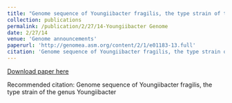 ```yaml
---
title: "Genome sequence of Youngiibacter fragilis, the type strain of the genus Youngiibacter"
collection: publications
permalink: /publication/2/27/14-Youngiibacter Genome
date: 2/27/14
venue: 'Genome announcements'
paperurl: 'http://genomea.asm.org/content/2/1/e01183-13.full'
citation: 'Genome sequence of Youngiibacter fragilis, the type strain of the genus Youngiibacter'
---
```


<a href='http://genomea.asm.org/content/2/1/e01183-13.full'>Download paper here</a>

Recommended citation: Genome sequence of Youngiibacter fragilis, the type strain of the genus Youngiibacter